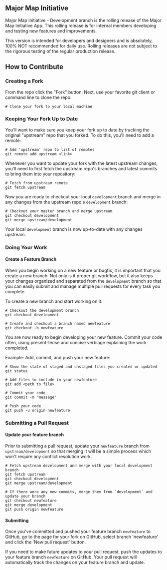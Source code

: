 ## Major Map Initiative

Major Map Initiative - Development branch is the rolling release of the Major Map Initiative App. This rolling release is for internal members developing and testing new features and improvements.

This version is intended for developers and designers and is absolutely, 100% NOT recommended for daily use. Rolling releases are not subject to the rigorous testing of the regular production release.

## How to Contribute

### Creating a Fork

From the repo click the "Fork" button. Next, use your favorite git client or command line to clone the repo:

```shell
# Clone your fork to your local machine
```

### Keeping Your Fork Up to Date
You'll want to make sure you keep your fork up to date by tracking the original "upstream" repo that you forked. To do this, you'll need to add a remote:

```shell
# Add 'upstream' repo to list of remotes
git remote add upstream <link>
```

Whenever you want to update your fork with the latest upstream changes, you'll need to first fetch the upstream repo's branches and latest commits to bring them into your repository:
```shell
# Fetch from upstream remote
git fetch upstream
```

Now you are ready to checkout your local `development` branch and merge in any changes from the upstream repo's `development` branch:
```shell
# Checkout your master branch and merge upstream
git checkout development
git merge upstream/development
```

Your local `development` branch is now up-to-date with any changes upstream.

### Doing Your Work


#### Create a Feature Branch
When you begin working on a new feature or bugfix, it is important that you create a new branch. Not only is it proper git workflow, but it also keeps your changes organized and separated from the `development` branch so that you can easily submit and manage multiple pull requests for every task you complete.

To create a new branch and start working on it:

```shell
# Checkout the development branch
git checkout development

# Create and checkout a branch named newfeature
git checkout -b newfeature
```

You are now ready to begin developing your new feature. Commit your code often, using present-tense and concise verbiage explaining the work completed.

Example: Add, commit, and push your new feature:
```shell
# Show the state of staged and unstaged files you created or updated
git status

# Add files to include in your newfeature
git add <path to file>

# Commit your code
git commit -m "message"

# Push your code
git push -u origin newfeature

```


### Submitting a Pull Request

#### Update your feature branch
 Prior to submitting a pull request, update your `newfeature` branch from `upstream/development` so that merging it will be a simple process which won't require any conflict resolution work.
```shell
# Fetch upstream development and merge with your local development branch
git fetch upstream
git checkout development
git merge upstream/development

# If there were any new commits, merge them from `development` and update your branch
git checkout newfeature
git merge development
git push origin newfeature
```


#### Submitting
Once you've committed and pushed your feature branch `newfeature` to GitHub, go to the page for your fork on GitHub, select branch 'newfeature' and click the 'New pull request' button.

If you need to make future updates to your pull request, push the updates to your feature branch `newfeature` on GitHub. Your pull request will automatically track the changes on your feature branch and update.










